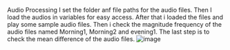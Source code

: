 Audio Processing I set the folder anf file paths for the audio files. Then I load the audios in variables for easy access. After that i loaded the files and play some sample audio files. Then i check the magnitude frequency of the audio files named Morning1, Morning2 and evening1. The last step is to check the mean difference of the audio files.
![image](https://github.com/Raktinder-Singh/Image_audio_processing/assets/122378969/919f722b-2fc0-4943-a7cf-cb0f6763cbe4)

